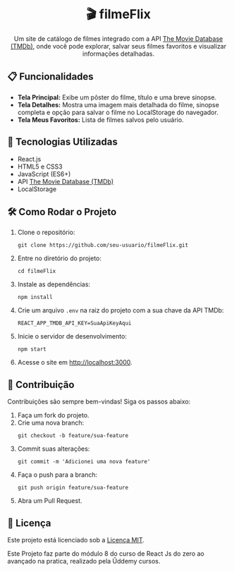 <!DOCTYPE html>
<html lang="en">
<head>
    <meta charset="UTF-8">
    <meta name="viewport" content="width=device-width, initial-scale=1.0">
</head>
<body>
    <h1 align="center">🎬 filmeFlix</h1>
    <p align="center">
        Um site de catálogo de filmes integrado com a API <a href="https://developer.themoviedb.org/reference/intro/getting-started" target="_blank" />The Movie Database (TMDb)</a>, onde você pode explorar, salvar seus                filmes favoritos e visualizar informações detalhadas.
    </p> 
    <h2>📋 Funcionalidades</h2>
    <ul>
        <li><strong>Tela Principal:</strong> Exibe um pôster do filme, título e uma breve sinopse.</li>
        <li><strong>Tela Detalhes:</strong> Mostra uma imagem mais detalhada do filme, sinopse completa e opção para salvar o filme no LocalStorage do navegador.</li>
        <li><strong>Tela Meus Favoritos:</strong> Lista de filmes salvos pelo usuário.</li>
    </ul>
    <h2>🚀 Tecnologias Utilizadas</h2>
    <ul>
        <li>React.js</li>
        <li>HTML5 e CSS3</li>
        <li>JavaScript (ES6+)</li>
        <li>API <a href="https://developer.themoviedb.org/reference/intro/getting-started" target="_blank">The Movie Database (TMDb)</a></li>
        <li>LocalStorage</li>
    </ul>
    <h2>🛠️ Como Rodar o Projeto</h2>
    <ol>
        <li>Clone o repositório:</li>
        <pre><code>git clone https://github.com/seu-usuario/filmeFlix.git</code></pre>
        <li>Entre no diretório do projeto:</li>
        <pre><code>cd filmeFlix</code></pre>
        <li>Instale as dependências:</li>
        <pre><code>npm install</code></pre>
        <li>Crie um arquivo <code>.env</code> na raiz do projeto com a sua chave da API TMDb:</li>
        <pre><code>REACT_APP_TMDB_API_KEY=SuaApiKeyAqui</code></pre>
        <li>Inicie o servidor de desenvolvimento:</li>
        <pre><code>npm start</code></pre>
        <li>Acesse o site em <a href="http://localhost:3000" target="_blank">http://localhost:3000</a>.</li>
    </ol>
    <h2>🤝 Contribuição</h2>
    <p>
        Contribuições são sempre bem-vindas! Siga os passos abaixo:
    </p>
    <ol>
        <li>Faça um fork do projeto.</li>
        <li>Crie uma nova branch:</li>
        <pre><code>git checkout -b feature/sua-feature</code></pre>
        <li>Commit suas alterações:</li>
        <pre><code>git commit -m 'Adicionei uma nova feature'</code></pre>
        <li>Faça o push para a branch:</li>
        <pre><code>git push origin feature/sua-feature</code></pre>
        <li>Abra um Pull Request.</li>
    </ol>    
        <h2>📝 Licença</h2>
    <p>
        Este projeto está licenciado sob a <a href="LICENSE" target="_blank">Licença MIT</a>.
    </p>
    <p>
        Este Projeto faz parte do módulo 8 do curso de React Js do zero ao avançado na pratica, realizado pela Ûddemy cursos.
    </p>
    
</body>
</html>
